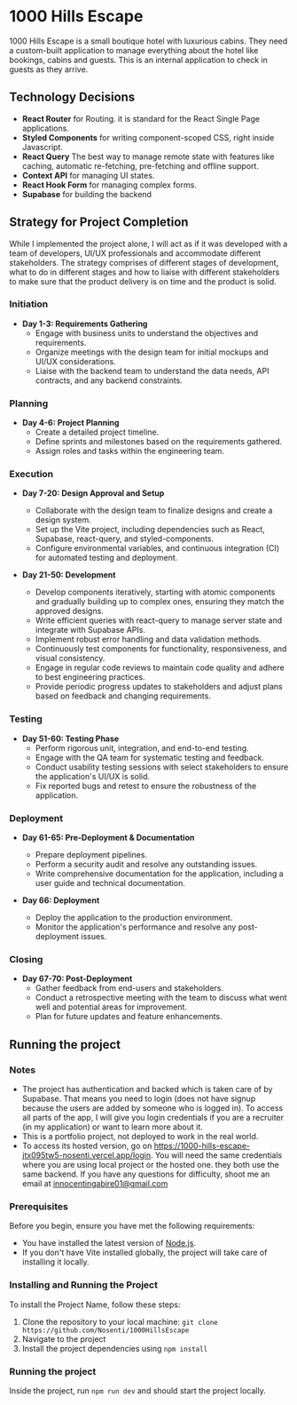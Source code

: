 # 1000 Hills Escape

1000 Hills Escape is a small boutique hotel with luxurious cabins. They need a custom-built application to manage everything about the hotel like bookings, cabins and guests. This is an internal application to check in guests as they arrive.

## Technology Decisions

- **React Router** for Routing. it is standard for the React Single Page applications.
- **Styled Components** for writing component-scoped CSS, right inside Javascript.
- **React Query** The best way to manage remote state with features like caching, automatic re-fetching, pre-fetching and offline support.
- **Context API** for managing UI states.
- **React Hook Form** for managing complex forms.
- **Supabase** for building the backend

## Strategy for Project Completion

While I implemented the project alone, I will act as if it was developed with a team of developers, UI/UX professionals and accommodate different stakeholders. The strategy comprises of different stages of development, what to do in different stages and how to liaise with different stakeholders to make sure that the product delivery is on time and the product is solid.

### Initiation

- **Day 1-3: Requirements Gathering**
  - Engage with business units to understand the objectives and requirements.
  - Organize meetings with the design team for initial mockups and UI/UX considerations.
  - Liaise with the backend team to understand the data needs, API contracts, and any backend constraints.

### Planning

- **Day 4-6: Project Planning**
  - Create a detailed project timeline.
  - Define sprints and milestones based on the requirements gathered.
  - Assign roles and tasks within the engineering team.

### Execution

- **Day 7-20: Design Approval and Setup**

  - Collaborate with the design team to finalize designs and create a design system.
  - Set up the Vite project, including dependencies such as React, Supabase, react-query, and styled-components.
  - Configure environmental variables, and continuous integration (CI) for automated testing and deployment.

- **Day 21-50: Development**

  - Develop components iteratively, starting with atomic components and gradually building up to complex ones, ensuring they match the approved designs.
  - Write efficient queries with react-query to manage server state and integrate with Supabase APIs.
  - Implement robust error handling and data validation methods.
  - Continuously test components for functionality, responsiveness, and visual consistency.
  - Engage in regular code reviews to maintain code quality and adhere to best engineering practices.
  - Provide periodic progress updates to stakeholders and adjust plans based on feedback and changing requirements.

### Testing

- **Day 51-60: Testing Phase**
  - Perform rigorous unit, integration, and end-to-end testing.
  - Engage with the QA team for systematic testing and feedback.
  - Conduct usability testing sessions with select stakeholders to ensure the application's UI/UX is solid.
  - Fix reported bugs and retest to ensure the robustness of the application.

### Deployment

- **Day 61-65: Pre-Deployment & Documentation**

  - Prepare deployment pipelines.
  - Perform a security audit and resolve any outstanding issues.
  - Write comprehensive documentation for the application, including a user guide and technical documentation.

- **Day 66: Deployment**

  - Deploy the application to the production environment.
  - Monitor the application's performance and resolve any post-deployment issues.

### Closing

- **Day 67-70: Post-Deployment**
  - Gather feedback from end-users and stakeholders.
  - Conduct a retrospective meeting with the team to discuss what went well and potential areas for improvement.
  - Plan for future updates and feature enhancements.

## Running the project

### Notes

- The project has authentication and backed which is taken care of by Supabase. That means you need to login (does not have signup because the users are added by someone who is logged in). To access all parts of the app, I will give you login credentials if you are a recruiter (in my application) or want to learn more about it.
- This is a portfolio project, not deployed to work in the real world.
- To access its hosted version, go on https://1000-hills-escape-jtx095tw5-nosenti.vercel.app/login. You will need the same credentials where you are using local project or the hosted one. they both use the same backend. If you have any questions for difficulty, shoot me an email at innocentingabire01@gmail.com

### Prerequisites

Before you begin, ensure you have met the following requirements:

- You have installed the latest version of [Node.js](https://nodejs.org/).
- If you don't have Vite installed globally, the project will take care of installing it locally.

### Installing and Running the Project

To install the Project Name, follow these steps:

1. Clone the repository to your local machine: `git clone https://github.com/Nosenti/1000HillsEscape`
2. Navigate to the project
3. Install the project dependencies using `npm install`

### Running the project

Inside the project, run `npm run dev` and should start the project locally.

